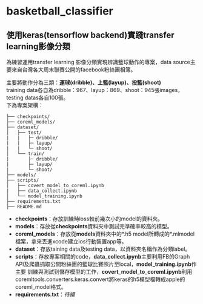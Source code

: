 # basketball_classifier
## 使用keras(tensorflow backend)實踐transfer learning影像分類

為練習運用transfer learning 影像分類實現辨識籃球動作的專案，data source主要來自台灣各大周末聯賽公開的facebook粉絲團相簿。  

主要將動作分為三類：**運球(dribble)、上籃(layup)、投籃(shoot)**  
training data各自為dribble：967、layup：869、shoot：945張images，testing datas各自100張。  
下為專案架構：
```
├── checkpoints/
├── coreml_models/
├── dataset/
│   ├── test/
|   |   ├─ dribble/
|   |   ├─ layup/
|   |   └─ shoot/
│   └── train/
|       ├─ dribble/
|       ├─ layup/
|       └─ shoot/
├── models/
├── scripts/
│   ├── covert_model_to_coreml.ipynb
|   ├── data_collect.ipynb
│   └── model_training.ipynb
├── requirements.txt
├── README.md
```
- **checkpoints**：存放訓練時loss較前幾次小的model的資料夾。  
- **models**：存放從**checkpoints**資料夾中測試完準確率較高的模型。  
- **coreml_models**：存放從**models**資料夾中的*.h5 model所轉成的*.mlmodel檔案，拿來丟進xcode建立ios行動裝置app等。  
- **dataset**：存放taining data及testing data，以資料夾名稱作為分類label。  
- **scripts**：存放專案相關的code，**data_collect.ipynb**主要利用FB的Graph API及爬蟲抓取公開粉絲團的籃球比賽照片至local，**model_training.ipynb**作主要
訓練與測試到儲存模型的工作，**covert_model_to_coreml.ipynb**利用coremltools.converters.keras.convert將keras的h5模型檔轉成apple的coreml_model格式。  
- **requirements.txt**：*待續*
